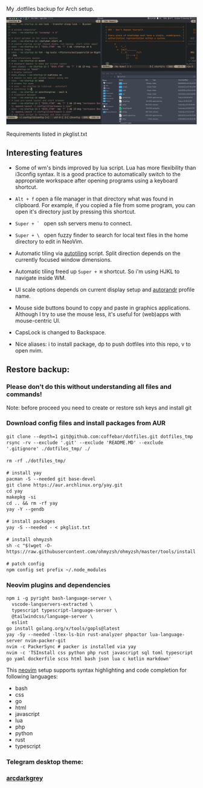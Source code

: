 My .dotfiles backup for Arch setup.


![Screenshot](https://raw.githubusercontent.com/coffebar/dotfiles/master/screenshot.png)


Requirements listed in pkglist.txt

## Interesting features

- Some of wm's binds improved by lua script. Lua has more flexibility than i3config syntax. It is a good practice to automatically switch to the appropriate workspace after opening programs using a keyboard shortcut.

- ``Alt + f`` open a file manager in that directory what was found in clipboard. For example, if you copied a file from some program, you can open it's directory just by pressing this shortcut.

- ``Super + ` `` open ssh servers menu to connect.

- ``Super + \ `` open fuzzy finder to search for local text files in the home directory to edit in NeoVim.

- Automatic tiling via [autotiling](https://github.com/nwg-piotr/autotiling) script. Split direction depends on the currently focused window dimensions.

- Automatic tiling freed up ``Super + H`` shortcut. So i'm using HJKL to navigate inside WM.

- UI scale options depends on current display setup and [autorandr](https://github.com/phillipberndt/autorandr) profile name.

- Mouse side buttons bound to copy and paste in graphics applications. Although I try to use the mouse less, it's useful for (web)apps with mouse-centric UI.

- CapsLock is changed to Backspace.

- Nice aliases: i to install package, dp to push dotfiles into this repo, v to open nvim. 


## Restore backup:
### Please don't do this without understanding all files and commands! 

Note: before proceed you need to create or restore ssh keys and install git 

### Download config files and install packages from AUR
```
git clone --depth=1 git@github.com:coffebar/dotfiles.git dotfiles_tmp
rsync -rv --exclude '.git' --exclude 'README.MD' --exclude '.gitignore' ./dotfiles_tmp/ ./ 

rm -rf ./dotfiles_tmp/

# install yay
pacman -S --needed git base-devel
git clone https://aur.archlinux.org/yay.git
cd yay
makepkg -si
cd .. && rm -rf yay
yay -Y --gendb

# install packages
yay -S --needed - < pkglist.txt

# install ohmyzsh
sh -c "$(wget -O- https://raw.githubusercontent.com/ohmyzsh/ohmyzsh/master/tools/install.sh)"

# patch config
npm config set prefix ~/.node_modules

```

### Neovim plugins and dependencies
```
npm i -g pyright bash-language-server \
  vscode-langservers-extracted \
  typescript typescript-language-server \
  @tailwindcss/language-server \
  eslint
go install golang.org/x/tools/gopls@latest
yay -Sy --needed -ltex-ls-bin rust-analyzer phpactor lua-language-server nvim-packer-git
nvim -c PackerSync # packer is installed via yay
nvim -c 'TSInstall css python php rust javascript sql toml typescript go yaml dockerfile scss html bash json lua c kotlin markdown'
```

This [neovim](https://github.com/neovim/neovim) setup supports syntax highlighting and code completion for following languages: 

- bash
- css
- go
- html 
- javascript
- lua
- php
- python
- rust 
- typescript

### Telegram desktop theme:
### [arcdarkgrey](https://t.me/addtheme/arcdarkgrey)


